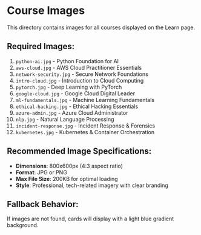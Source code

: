 # Course Images

This directory contains images for all courses displayed on the Learn page.

## Required Images:

1. `python-ai.jpg` - Python Foundation for AI
2. `aws-cloud.jpg` - AWS Cloud Practitioner Essentials
3. `network-security.jpg` - Secure Network Foundations
4. `intro-cloud.jpg` - Introduction to Cloud Computing
5. `pytorch.jpg` - Deep Learning with PyTorch
6. `google-cloud.jpg` - Google Cloud Digital Leader
7. `ml-fundamentals.jpg` - Machine Learning Fundamentals
8. `ethical-hacking.jpg` - Ethical Hacking Essentials
9. `azure-admin.jpg` - Azure Cloud Administrator
10. `nlp.jpg` - Natural Language Processing
11. `incident-response.jpg` - Incident Response & Forensics
12. `kubernetes.jpg` - Kubernetes & Container Orchestration

## Recommended Image Specifications:
- **Dimensions**: 800x600px (4:3 aspect ratio)
- **Format**: JPG or PNG
- **Max File Size**: 200KB for optimal loading
- **Style**: Professional, tech-related imagery with clear branding

## Fallback Behavior:
If images are not found, cards will display with a light blue gradient background.
